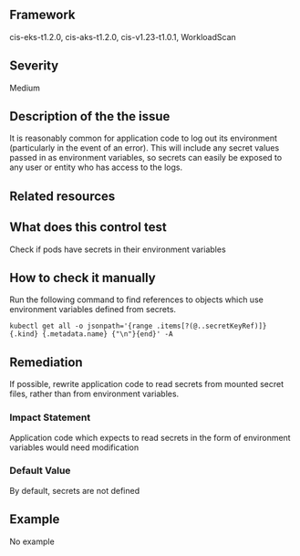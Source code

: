 ## Framework
cis-eks-t1.2.0, cis-aks-t1.2.0, cis-v1.23-t1.0.1, WorkloadScan
 
## Severity
Medium

## Description of the the issue
It is reasonably common for application code to log out its environment (particularly in the event of an error). This will include any secret values passed in as environment variables, so secrets can easily be exposed to any user or entity who has access to the logs.
 
## Related resources

## What does this control test
Check if pods have secrets in their environment variables
 
## How to check it manually
Run the following command to find references to objects which use environment variables defined from secrets.

 
```
kubectl get all -o jsonpath='{range .items[?(@..secretKeyRef)]} {.kind} {.metadata.name} {"\n"}{end}' -A

```
## Remediation
If possible, rewrite application code to read secrets from mounted secret files, rather than from environment variables.
 
### Impact Statement
Application code which expects to read secrets in the form of environment variables would need modification
### Default Value
By default, secrets are not defined
## Example
No example
